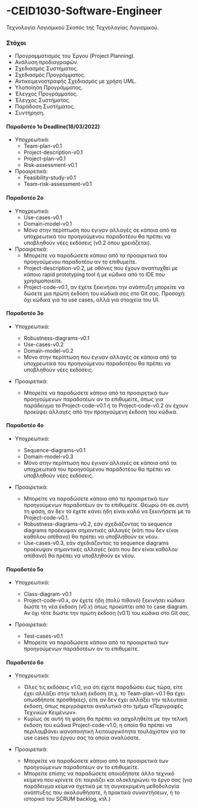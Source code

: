 # -CEID1030-Software-Engineer

Τεχνολογία Λογισμικού Σκοπός της Τεχνολογίας Λογισμικού.

### Στόχοι

- Προγραμματισμός του Έργου (Project Planning).
- Ανάλυση προδιαγραφών.
- Σχεδιασμός Συστήματος.
- Σχεδιασμός Προγράμματος.
- Αντικειμενοστραφής Σχεδιασμός με χρήση UML.
- Υλοποίηση Προγράμματος.
- Έλεγχος Προγράμματος.
- Έλεγχος Συστήματος.
- Παράδοση Συστήματος.
- Συντήρηση.


#### Παραδοτέο 1ο Deadline(18/03/2022)

+ Υποχρεωτικά:
    * Team-plan-v0.1
    * Project-description-v0.1
    * Project-plan-v0.1
    * Risk-assessment-v0.1
+ Προαιρετικά:
    * Feasibility-study-v0.1
    * Team-risk-assessment-v0.1


#### Παραδοτέο 2ο

+ Υποχρεωτικά:
    * Use-cases-v0.1
    * Domain-model-v0.1
    * Μόνο στην περίπτωση που έγιναν αλλαγές σε κάποια από τα υποχρεωτικά του
προηγούμενου παραδοτέου θα πρέπει να υποβληθούν νέες εκδόσεις (v0.2 όπου
χρειάζεται).
+ Προαιρετικά:
    * Μπορείτε να παραδώσετε κάποιο από τα προαιρετικά του προηγούμενου
παραδοτέου αν το επιθυμείτε.
    * Project-description-v0.2, με οθόνες που έχουν αναπτυχθεί με κάποιο rapid
prototyping tool ή με κώδικα από το IDE που χρησιμοποιείτε.
    * Project-code-v0.1, αν έχετε ξεκινήσει την ανάπτυξη μπορείτε να δώσετε μια πρώτη
έκδοση του κώδικά σας στο Git σας. Προσοχή: όχι κώδικα για τα use cases, αλλά για
στοιχεία του UI.


#### Παραδοτέο 3ο

+ Υποχρεωτικά:

    * Robustness-diagrams-v0.1
    * Use-cases-v0.2
    * Domain-model-v0.2
    * Μόνο στην περίπτωση που έγιναν αλλαγές σε κάποια από τα υποχρεωτικά του
προηγούμενου παραδοτέου θα πρέπει να υποβληθούν νέες εκδόσεις.


+ Προαιρετικά:

    * Μπορείτε να παραδώσετε κάποιο από τα προαιρετικά των προηγούμενων
παραδοτέων αν το επιθυμείτε, όπως για παράδειγμα το Project-code-v0.1 ή το
Project-code-v0.2 αν έχουν προκύψει αλλαγές από την προηγούμενη έκδοση του
κώδικα.


#### Παραδοτέο 4ο

+ Υποχρεωτικά:

    * Sequence-diagrams-v0.1
    * Domain-model-v0.3
    * Μόνο στην περίπτωση που έγιναν αλλαγές σε κάποια από τα υποχρεωτικά του
 προηγούμενου παραδοτέου θα πρέπει να υποβληθούν νέες εκδόσεις.
 
+ Προαιρετικά:

    * Μπορείτε να παραδώσετε κάποιο από τα προαιρετικά των προηγούμενων
παραδοτέων αν το επιθυμείτε. Θεωρώ ότι σε αυτή τη φάση, αν δεν το έχετε κάνει
ήδη είναι καλό να ξεκινήσετε με το Project-code-v0.1.
    * Robustness-diagrams-v0.2, εάν σχεδιάζοντας τα sequence diagrams προέκυψαν
σημαντικές αλλαγές (κάτι που δεν είναι καθόλου απίθανο) θα πρέπει να
υποβληθούν εκ νέου.
    * Use-cases-v0.3, εάν σχεδιάζοντας τα sequence diagrams προέκυψαν σημαντικές
αλλαγές (κάτι που δεν είναι καθόλου απίθανο) θα πρέπει να υποβληθούν εκ νέου.


#### Παραδοτέο 5ο

+ Υποχρεωτικά:
    * Class-diagram-v0.1
    * Project-code-v0.x, αν έχετε ήδη (πολύ πιθανό) ξεκινήσει κώδικα δώστε τη νέα
έκδοση (v0.x) όπως προκύπτει από το case diagram. Αν όχι τότε δώστε την πρώτη
έκδοση (v0.1) του κώδικα στο Git σας.

+ Προαιρετικά:

    * Test-cases-v0.1
    * Μπορείτε να παραδώσετε κάποιο από τα προαιρετικά των προηγούμενων
παραδοτέων αν το επιθυμείτε.

#### Παραδοτέο 6ο

+ Υποχρεωτικά:
    * Όλες τις εκδόσεις v1.0, για ότι έχετε παραδώσει έως τώρα, είτε έχει αλλάξει στην
τελική έκδοση (π.χ. το Team-plan-v0.1 θα έχει οπωσδήποτε προσθήκες), είτε αν δεν
έχει αλλάξει την τελευταία έκδοση, όπως περιγράφεται αναλυτικά στο τμήμα
«Περιγραφές Τεχνικών Κειμένων».
    * Κυρίως σε αυτή τη φάση θα πρέπει να ασχοληθείτε με την τελική έκδοση του κώδικα
Project-code-v1.0, η οποία θα πρέπει να περιλαμβάνει ικανοποιητική
λειτουργικότητα τουλάχιστον για τα use cases του έργου σας τα οποία αναλύσατε.

+ Προαιρετικά:

    * Μπορείτε να παραδώσετε κάποιο από τα προαιρετικά των προηγούμενων
παραδοτέων αν το επιθυμείτε.
    * Μπορείτε επίσης να παραδώσετε οποιοδήποτε άλλο τεχνικό κείμενο που κρίνετε ότι
ταιριάζει και ολοκληρώνει το έργο σας (για παράδειγμα κείμενα σχετικά με τη
συγκεκριμένη μεθοδολογία ανάπτυξης που ακολουθήσατε, ή πρακτικά
συναντήσεων, ή το ιστορικό του SCRUM backlog, κτλ.)


    
